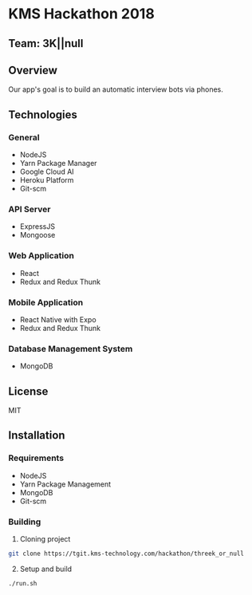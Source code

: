 # KMS Hackathon 2018
## Team: 3K||null

## Overview
Our app's goal is to build an automatic interview bots via phones.

## Technologies
### General
- NodeJS
- Yarn Package Manager
- Google Cloud AI
- Heroku Platform
- Git-scm

### API Server
- ExpressJS
- Mongoose

### Web Application
- React
- Redux and Redux Thunk

### Mobile Application
- React Native with Expo
- Redux and Redux Thunk

### Database Management System
- MongoDB

## License
MIT

## Installation
### Requirements
- NodeJS
- Yarn Package Management
- MongoDB
- Git-scm

### Building
1. Cloning project
```bash
git clone https://tgit.kms-technology.com/hackathon/threek_or_null
```
2. Setup and build
```bash
./run.sh
```